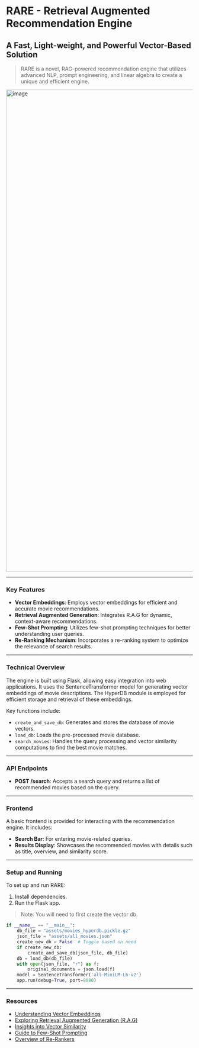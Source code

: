 # RARE - Retrieval Augmented Recommendation Engine

## A Fast, Light-weight, and Powerful Vector-Based Solution

> RARE is a novel, RAG-powered recommendation engine that utilizes advanced NLP, prompt engineering, and linear algebra to create a unique and efficient engine.
<img width="1303" alt="image" src="https://github.com/itsPreto/RARE/assets/45348368/925a6c97-26c8-42e1-bb90-ffac8f664527">

------

### Key Features

-   **Vector Embeddings**: Employs vector embeddings for efficient and accurate movie recommendations.
-   **Retrieval Augmented Generation**: Integrates R.A.G for dynamic, context-aware recommendations.
-   **Few-Shot Prompting**: Utilizes few-shot prompting techniques for better understanding user queries.
-   **Re-Ranking Mechanism**: Incorporates a re-ranking system to optimize the relevance of search results.
------

### Technical Overview

The engine is built using Flask, allowing easy integration into web applications. It uses the SentenceTransformer model for generating vector embeddings of movie descriptions. The HyperDB module is employed for efficient storage and retrieval of these embeddings.

Key functions include:

-   `create_and_save_db`: Generates and stores the database of movie vectors.
-   `load_db`: Loads the pre-processed movie database.
-   `search_movies`: Handles the query processing and vector similarity computations to find the best movie matches.
------

### API Endpoints

-   **POST /search**: Accepts a search query and returns a list of recommended movies based on the query.
------

### Frontend

A basic frontend is provided for interacting with the recommendation engine. It includes:

-   **Search Bar**: For entering movie-related queries.
-   **Results Display**: Showcases the recommended movies with details such as title, overview, and similarity score.
------

### Setup and Running

To set up and run RARE:

1.  Install dependencies.
2.  Run the Flask app.

> Note: You will need to first create the vector db.

```python
if __name__ == "__main__":
    db_file = "assets/movies_hyperdb.pickle.gz"
    json_file = "assets/all_movies.json"
    create_new_db = False  # Toggle based on need
    if create_new_db:
        create_and_save_db(json_file, db_file)
    db = load_db(db_file)
    with open(json_file, "r") as f:
        original_documents = json.load(f)
    model = SentenceTransformer('all-MiniLM-L6-v2')
    app.run(debug=True, port=8080)
```
------

### Resources

-   [Understanding Vector Embeddings](https://www.pinecone.io/learn/vector-embeddings/)
-   [Exploring Retrieval Augmented Generation (R.A.G)](https://research.ibm.com/blog/retrieval-augmented-generation-RAG)
-   [Insights into Vector Similarity](https://www.pinecone.io/learn/vector-similarity/)
-   [Guide to Few-Shot Prompting](https://www.promptingguide.ai/techniques/fewshot)
-   [Overview of Re-Rankers](https://www.pinecone.io/learn/series/rag/rerankers/)
